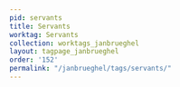 ```yaml
---
pid: servants
title: Servants
worktag: Servants
collection: worktags_janbrueghel
layout: tagpage_janbrueghel
order: '152'
permalink: "/janbrueghel/tags/servants/"
---
```


